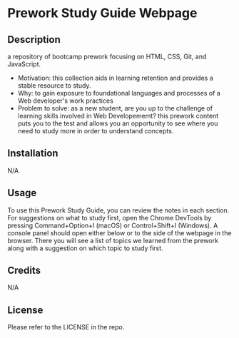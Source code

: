 # Prework Study Guide Webpage

## Description

a repository of bootcamp prework focusing on HTML, CSS, Git, and JavaScript.

- Motivation: this collection aids in learning retention and provides a stable resource to study.
- Why: to gain exposure to foundational languages and processes of a Web developer's work practices
- Problem to solve: as a new student, are you up to the challenge of learning skills involved in Web Developememt? this prework content puts you to the test and allows you an opportunity to see where you need to study more in order to understand concepts.


## Installation

N/A

## Usage

To use this Prework Study Guide, you can review the notes in each section. For suggestions on what to study first, open the Chrome DevTools by pressing Command+Option+I (macOS) or Control+Shift+I (Windows). A console panel should open either below or to the side of the webpage in the browser. There you will see a list of topics we learned from the prework along with a suggestion on which topic to study first.

## Credits

N/A

## License

Please refer to the LICENSE in the repo.